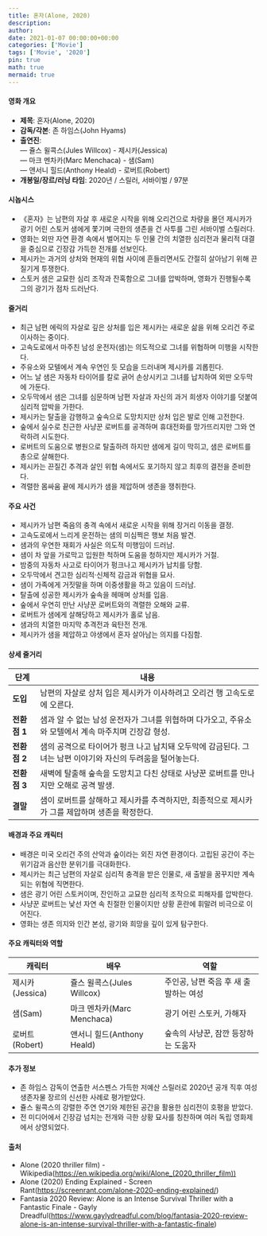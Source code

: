 ```yaml
---
title: 혼자(Alone, 2020)
description: 
author: 
date: 2021-01-07 00:00:00+00:00
categories: ['Movie']
tags: ['Movie', '2020']
pin: true
math: true
mermaid: true
---
```

#### 영화 개요

- **제목**: 혼자(Alone, 2020)  
- **감독/각본**: 존 하임스(John Hyams)  
- **출연진**:  
  — 쥴스 윌콕스(Jules Willcox) - 제시카(Jessica)  
  — 마크 멘차카(Marc Menchaca) - 샘(Sam)  
  — 앤서니 힐드(Anthony Heald) - 로버트(Robert)  
- **개봉일/장르/러닝 타임**: 2020년 / 스릴러, 서바이벌 / 97분  

#### 시놉시스

- 《혼자》는 남편의 자살 후 새로운 시작을 위해 오리건으로 차량을 몰던 제시카가 광기 어린 스토커 샘에게 쫓기며 극한의 생존을 건 사투를 그린 서바이벌 스릴러다.  
- 영화는 외딴 자연 환경 속에서 벌어지는 두 인물 간의 치열한 심리전과 물리적 대결을 중심으로 긴장감 가득한 전개를 선보인다.  
- 제시카는 과거의 상처와 현재의 위협 사이에 흔들리면서도 간절히 살아남기 위해 끈질기게 투쟁한다.  
- 스토커 샘은 교묘한 심리 조작과 잔혹함으로 그녀를 압박하며, 영화가 진행될수록 그의 광기가 점차 드러난다.  

#### 줄거리

- 최근 남편 에릭의 자살로 깊은 상처를 입은 제시카는 새로운 삶을 위해 오리건 주로 이사하는 중이다.  
- 고속도로에서 마주친 남성 운전자(샘)는 의도적으로 그녀를 위협하며 미행을 시작한다.  
- 주유소와 모텔에서 계속 우연인 듯 모습을 드러내며 제시카를 괴롭힌다.  
- 어느 날 샘은 자동차 타이어를 칼로 긁어 손상시키고 그녀를 납치하여 외딴 오두막에 가둔다.  
- 오두막에서 샘은 그녀를 심문하며 남편 자살과 자신의 과거 희생자 이야기를 덧붙여 심리적 압박을 가한다.  
- 제시카는 탈출을 감행하고 숲속으로 도망치지만 상처 입은 발로 인해 고전한다.  
- 숲에서 실수로 친근한 사냥꾼 로버트를 공격하며 휴대전화를 망가뜨리지만 그와 연락하려 시도한다.  
- 로버트의 도움으로 병원으로 탈출하려 하지만 샘에게 길이 막히고, 샘은 로버트를 총으로 살해한다.  
- 제시카는 끈질긴 추격과 살인 위협 속에서도 포기하지 않고 최후의 결전을 준비한다.  
- 격렬한 몸싸움 끝에 제시카가 샘을 제압하며 생존을 쟁취한다.  

#### 주요 사건

- 제시카가 남편 죽음의 충격 속에서 새로운 시작을 위해 장거리 이동을 결정.  
- 고속도로에서 느리게 운전하는 샘의 미심쩍은 행보 처음 발견.  
- 샘과의 우연한 재회가 사실은 의도적 미행임이 드러남.  
- 샘이 차 앞을 가로막고 입원한 척하며 도움을 청하지만 제시카가 거절.  
- 밤중의 자동차 사고로 타이어가 펑크나고 제시카가 납치를 당함.  
- 오두막에서 견고한 심리적·신체적 감금과 위협을 묘사.  
- 샘이 가족에게 거짓말을 하며 이중생활을 하고 있음이 드러남.  
- 탈출에 성공한 제시카가 숲속을 헤매며 상처를 입음.  
- 숲에서 우연히 만난 사냥꾼 로버트와의 격렬한 오해와 교류.  
- 로버트가 샘에게 살해당하고 제시카가 홀로 남음.  
- 샘과의 치열한 마지막 추격전과 육탄전 전개.  
- 제시카가 샘을 제압하고 야생에서 혼자 살아남는 의지를 다짐함.  

#### 상세 줄거리

| **단계** | **내용**                                                                                          |
|----------|---------------------------------------------------------------------------------------------------|
| **도입** | 남편의 자살로 상처 입은 제시카가 이사하려고 오리건 행 고속도로에 오른다.                        |
| **전환점 1** | 샘과 알 수 없는 남성 운전자가 그녀를 위협하며 다가오고, 주유소와 모텔에서 계속 마주치며 긴장감 형성. |
| **전환점 2** | 샘의 공격으로 타이어가 펑크 나고 납치돼 오두막에 감금된다. 그녀는 남편 이야기와 자신의 두려움을 털어놓는다. |
| **전환점 3** | 새벽에 탈출해 숲속을 도망치고 다친 상태로 사냥꾼 로버트를 만나지만 오해로 공격 발생.               |
| **결말** | 샘이 로버트를 살해하고 제시카를 추격하지만, 최종적으로 제시카가 그를 제압하며 생존을 확정한다.          |

#### 배경과 주요 캐릭터

- 배경은 미국 오리건 주의 산악과 숲이라는 외진 자연 환경이다. 고립된 공간이 주는 위기감과 음산한 분위기를 극대화한다.  
- 제시카는 최근 남편의 자살로 심리적 충격을 받은 인물로, 새 출발을 꿈꾸지만 계속되는 위협에 직면한다.  
- 샘은 광기 어린 스토커이며, 잔인하고 교묘한 심리적 조작으로 피해자를 압박한다.  
- 사냥꾼 로버트는 낯선 자연 속 친절한 인물이지만 상황 혼란에 휘말려 비극으로 이어진다.  
- 영화는 생존 의지와 인간 본성, 광기와 희망을 깊이 있게 탐구한다.  

#### 주요 캐릭터와 역할

| **캐릭터** | **배우**       | **역할**                   |
|------------|----------------|----------------------------|
| 제시카(Jessica) | 쥴스 윌콕스(Jules Willcox)   | 주인공, 남편 죽음 후 새 출발하는 여성  |
| 샘(Sam)     | 마크 멘차카(Marc Menchaca)    | 광기 어린 스토커, 가해자          |
| 로버트(Robert) | 앤서니 힐드(Anthony Heald) | 숲속의 사냥꾼, 잠깐 등장하는 도움자  |

#### 추가 정보

- 존 하임스 감독이 연출한 서스펜스 가득한 저예산 스릴러로 2020년 공개 직후 여성 생존자물 장르의 신선한 사례로 평가받았다.  
- 쥴스 윌콕스의 강렬한 주연 연기와 제한된 공간을 활용한 심리전이 호평을 받았다.  
- 전 미디어에서 긴장감 넘치는 전개와 극한 상황 묘사를 칭찬하며 여러 독립 영화제에서 상영되었다.  

#### 출처

- Alone (2020 thriller film) - Wikipedia(https://en.wikipedia.org/wiki/Alone_(2020_thriller_film))  
- Alone (2020) Ending Explained - Screen Rant(https://screenrant.com/alone-2020-ending-explained/)  
- Fantasia 2020 Review: Alone is an Intense Survival Thriller with a Fantastic Finale - Gayly Dreadful(https://www.gaylydreadful.com/blog/fantasia-2020-review-alone-is-an-intense-survival-thriller-with-a-fantastic-finale)

